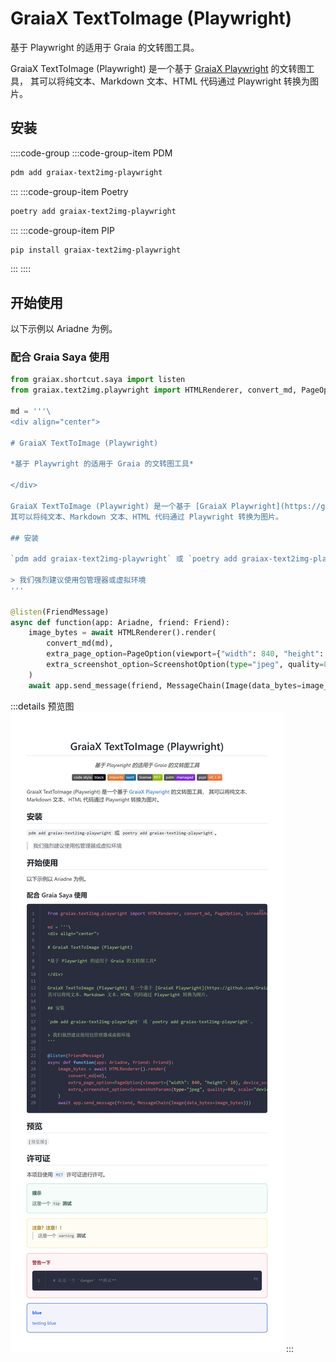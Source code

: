 # GraiaX TextToImage (Playwright)

基于 Playwright 的适用于 Graia 的文转图工具。

<project-info
    name="graiax-text2img-playwright"
    license="MIT"
    version="v0.3.0"
    author="BlueGlassBlock、Red_lnn"
    repoUser="GraiaCommunity"
    repoName="graiax-text2img-playwright"
/>

GraiaX TextToImage (Playwright) 是一个基于 [GraiaX Playwright](https://github.com/GraiaCommunity/graiax-playwright) 的文转图工具，
其可以将纯文本、Markdown 文本、HTML 代码通过 Playwright 转换为图片。

## 安装

::::code-group
:::code-group-item PDM

```sh
pdm add graiax-text2img-playwright
```

:::
:::code-group-item Poetry

```sh
poetry add graiax-text2img-playwright
```

:::
:::code-group-item PIP

```sh
pip install graiax-text2img-playwright
```

:::
::::

## 开始使用

以下示例以 Ariadne 为例。

### 配合 Graia Saya 使用

```python
from graiax.shortcut.saya import listen
from graiax.text2img.playwright import HTMLRenderer, convert_md, PageOption, ScreenshotOption

md = '''\
<div align="center">

# GraiaX TextToImage (Playwright)

*基于 Playwright 的适用于 Graia 的文转图工具*

</div>

GraiaX TextToImage (Playwright) 是一个基于 [GraiaX Playwright](https://github.com/GraiaCommunity/graiax-playwright) 的文转图工具，
其可以将纯文本、Markdown 文本、HTML 代码通过 Playwright 转换为图片。

## 安装

`pdm add graiax-text2img-playwright` 或 `poetry add graiax-text2img-playwright`。

> 我们强烈建议使用包管理器或虚拟环境
'''

@listen(FriendMessage)
async def function(app: Ariadne, friend: Friend):
    image_bytes = await HTMLRenderer().render(
        convert_md(md),
        extra_page_option=PageOption(viewport={"width": 840, "height": 10}, device_scale_factor=1.5),
        extra_screenshot_option=ScreenshotOption(type="jpeg", quality=80, scale="device"),
    )
    await app.send_message(friend, MessageChain(Image(data_bytes=image_bytes)))
```

:::details 预览图
![preview](https://raw.githubusercontent.com/GraiaCommunity/graiax-text2img-playwright/master/preview.jpg)
:::
